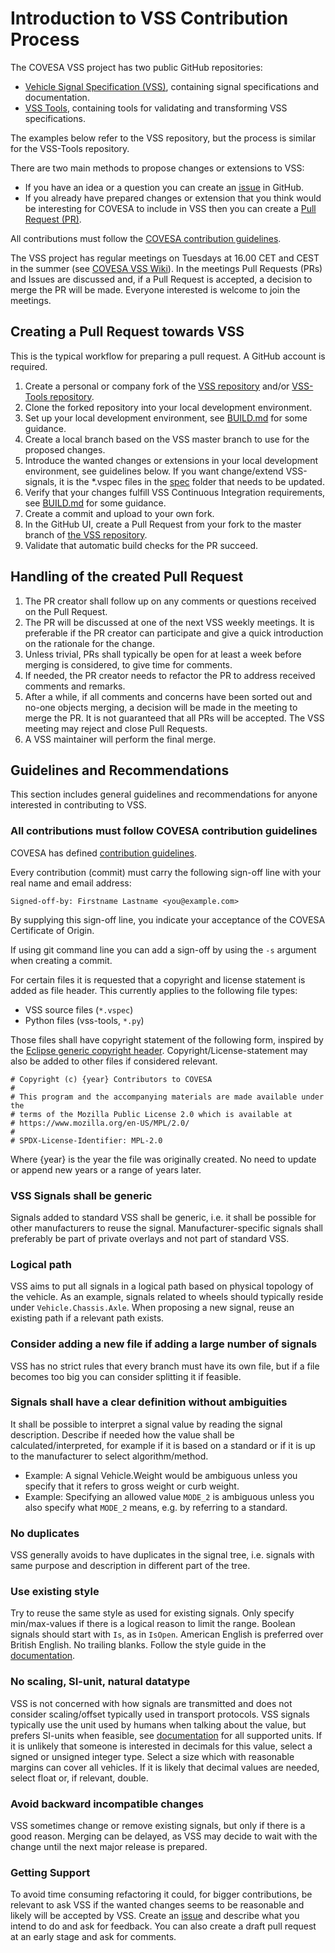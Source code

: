 # Introduction to VSS Contribution Process

The COVESA VSS project has two public GitHub repositories:

- [Vehicle Signal Specification (VSS)](https://github.com/COVESA/vehicle_signal_specification), containing signal specifications and documentation.
- [VSS Tools](https://github.com/COVESA/vss-tools), containing tools for validating and transforming VSS specifications.

The examples below refer to the VSS repository, but the process is similar for the VSS-Tools repository.

There are two main methods to propose changes or extensions to VSS:

- If you have an idea or a question you can create an [issue](https://github.com/COVESA/vehicle_signal_specification/issues) in GitHub.
- If you already have prepared changes or extension that you think would be interesting for COVESA to include in VSS
  then you can create a [Pull Request (PR)](https://github.com/COVESA/vehicle_signal_specification/pulls).

All contributions must follow the [COVESA contribution guidelines](https://www.covesa.global/contribute).

The VSS project has regular meetings on Tuesdays at 16.00 CET and CEST in the summer (see [COVESA VSS Wiki](https://wiki.covesa.global/display/WIK4/VSS+-+Vehicle+Signal+Specification)).
In the meetings Pull Requests (PRs) and Issues are discussed and, if a Pull Request is accepted, a decision to merge the PR will be made.
Everyone interested is welcome to join the meetings.

## Creating a Pull Request towards VSS

This is the typical workflow for preparing a pull request. A GitHub account is required.

1. Create a personal or company fork of the [VSS repository](https://github.com/COVESA/vehicle_signal_specification)
   and/or [VSS-Tools repository](https://github.com/COVESA/vss-tools).
2. Clone the forked repository into your local development environment.
3. Set up your local development environment, see [BUILD.md](BUILD.md) for some guidance.
4. Create a local branch based on the VSS master branch to use for the proposed changes.
5. Introduce the wanted changes or extensions in your local development environment, see guidelines below.
   If you want change/extend VSS-signals, it is the *.vspec files in the [spec](https://github.com/COVESA/vehicle_signal_specification/tree/master/spec) folder that
   needs to be updated.
6. Verify that your changes fulfill VSS Continuous Integration requirements, see [BUILD.md](BUILD.md) for some guidance.
7. Create a commit and upload to your own fork.
8. In the GitHub UI, create a Pull Request from your fork to the master branch of [the VSS repository](https://github.com/COVESA/vehicle_signal_specification).
9. Validate that automatic build checks for the PR succeed.

## Handling of the created Pull Request

1. The PR creator shall follow up on any comments or questions received on the Pull Request.
2. The PR will be discussed at one of the next VSS weekly meetings.
   It is preferable if the PR creator can participate and give a quick introduction on the rationale for the change.
3. Unless trivial, PRs shall typically be open for at least a week before merging is considered, to give time for comments.
4. If needed, the PR creator needs to refactor the PR to address received comments and remarks.
4. After a while, if all comments and concerns have been sorted out and no-one objects merging, a decision will be made in the meeting to merge the PR.
   It is not guaranteed that all PRs will be accepted. The VSS meeting may reject and close Pull Requests.
5. A VSS maintainer will perform the final merge.

## Guidelines and Recommendations

This section includes general guidelines and recommendations for anyone interested in contributing to VSS.

### All contributions must follow COVESA contribution guidelines

COVESA has defined [contribution guidelines](https://www.covesa.global/contribute).

Every contribution (commit) must carry the following sign-off line with your real name and email address:

`Signed-off-by: Firstname Lastname <you@example.com>`

By supplying this sign-off line, you indicate your acceptance of the COVESA Certificate of Origin.

If using git command line you can add a sign-off by using the `-s` argument when creating a commit.

For certain files it is requested that a copyright and license statement is added as file header.
This currently applies to the following file types:

* VSS source files (`*.vspec`)
* Python files (vss-tools, `*.py`)

Those files shall have copyright statement of the following form, inspired by the [Eclipse generic copyright header](https://www.eclipse.org/projects/handbook/#ip-copyright-headers).
Copyright/License-statement may also be added to other files if considered relevant.

```
# Copyright (c) {year} Contributors to COVESA
#
# This program and the accompanying materials are made available under the
# terms of the Mozilla Public License 2.0 which is available at
# https://www.mozilla.org/en-US/MPL/2.0/
#
# SPDX-License-Identifier: MPL-2.0

```
Where {year} is the year the file was originally created. No need to update or append new years or a range of years later.

### VSS Signals shall be generic

Signals added to standard VSS shall be generic, i.e. it shall be possible for other manufacturers to reuse the signal.
Manufacturer-specific signals shall preferably be part of private overlays and not part of standard VSS.

### Logical path

VSS aims to put all signals in a logical path based on physical topology of the vehicle.
As an example, signals related to wheels should typically reside under `Vehicle.Chassis.Axle`.
When proposing a new signal, reuse an existing path if a relevant path exists.

### Consider adding a new file if adding a large number of signals

VSS has no strict rules that every branch must have its own file,
but if a file becomes too big you can consider splitting it if feasible.

### Signals shall have a clear definition without ambiguities

It shall be possible to interpret a signal value by reading the signal description.
Describe if needed how the value shall be calculated/interpreted,
for example if it is based on a standard or if it is up to the manufacturer to select algorithm/method.

* Example: A signal Vehicle.Weight would be ambiguous unless you specify that it refers to gross weight or curb weight.
* Example: Specifying an allowed value `MODE_2` is ambiguous unless you also specify what `MODE_2` means, e.g. by referring to a standard.

### No duplicates

VSS generally avoids to have duplicates in the signal tree, i.e. signals with same purpose and description in different part of the tree.

### Use existing style

Try to reuse the same style as used for existing signals.
Only specify min/max-values if there is a logical reason to limit the range.
Boolean signals should start with `Is`, as in `IsOpen`.
American English is preferred over British English.
No trailing blanks.
Follow the style guide in the [documentation](https://covesa.github.io/vehicle_signal_specification/rule_set/basics/#style-guide).

### No scaling, SI-unit, natural datatype

VSS is not concerned with how signals are transmitted and does not consider scaling/offset typically used in transport protocols.
VSS signals typically use the unit used by humans when talking about the value, but prefers SI-units when feasible,
see [documentation](https://covesa.github.io/vehicle_signal_specification/rule_set/data_entry/data_unit_types/) for all supported units.
If it is unlikely that someone is interested in decimals for this value, select a signed or unsigned integer type.
Select a size which with reasonable margins can cover all vehicles.
If it is likely that decimal values are needed, select float or, if relevant, double.

### Avoid backward incompatible changes

VSS sometimes change or remove existing signals, but only if there is a good reason.
Merging can be delayed, as VSS may decide to wait with the change until the next major release is prepared.

### Getting Support

To avoid time consuming refactoring it could, for bigger contributions, be relevant to ask VSS if the wanted changes
seems to be reasonable and likely will be accepted by VSS. Create an [issue](https://github.com/COVESA/vehicle_signal_specification/issues)
and describe what you intend to do and ask for feedback. You can also create a draft pull request at an early stage and ask for comments.

